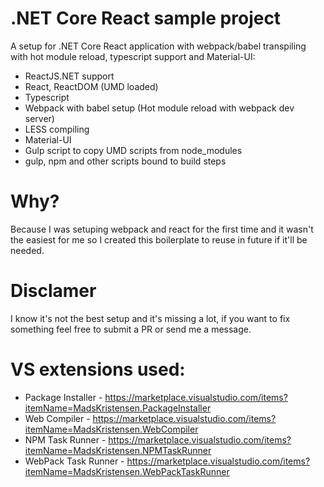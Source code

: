 # .NET Core React sample project
A setup for .NET Core React application with webpack/babel transpiling with hot module reload, typescript support and Material-UI:
 - ReactJS.NET support
 - React, ReactDOM (UMD loaded)
 - Typescript
 - Webpack with babel setup (Hot module reload with webpack dev server)
 - LESS compiling
 - Material-UI
 - Gulp script to copy UMD scripts from node_modules
 - gulp, npm and other scripts bound to build steps
 
 # Why?
Because I was setuping webpack and react for the first time and it wasn't the easiest for me so I created this boilerplate to reuse in future if it'll be needed.

# Disclamer
I know it's not the best setup and it's missing a lot, if you want to fix something feel free to submit a PR or send me a message.
 
# VS extensions used:
- Package Installer   - https://marketplace.visualstudio.com/items?itemName=MadsKristensen.PackageInstaller
- Web Compiler        - https://marketplace.visualstudio.com/items?itemName=MadsKristensen.WebCompiler
- NPM Task Runner     - https://marketplace.visualstudio.com/items?itemName=MadsKristensen.NPMTaskRunner
- WebPack Task Runner - https://marketplace.visualstudio.com/items?itemName=MadsKristensen.WebPackTaskRunner